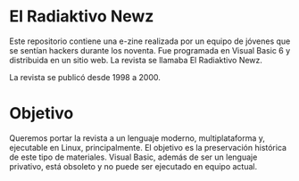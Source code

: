 El Radiaktivo Newz
===

Este repositorio contiene una e-zine realizada por un equipo de jóvenes
que se sentían hackers durante los noventa. Fue programada en Visual
Basic 6 y distribuida en un sitio web. La revista se llamaba El
Radiaktivo Newz.

La revista se publicó desde 1998 a 2000.

Objetivo
===

Queremos portar la revista a un lenguaje moderno, multiplataforma y,
ejecutable en Linux, principalmente. El objetivo es la preservación
histórica de este tipo de materiales. Visual Basic, además de ser un
lenguaje privativo, está obsoleto y no puede ser ejecutado en equipo
actual.
